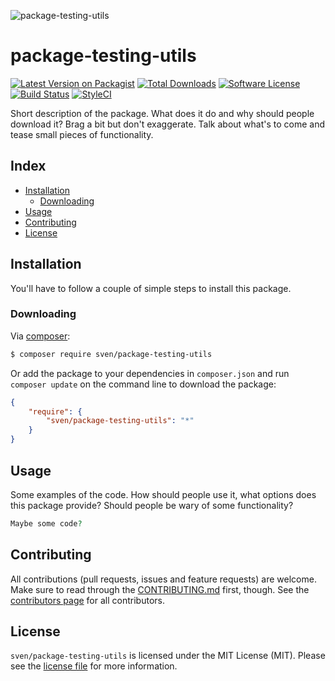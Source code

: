 ![package-testing-utils](:hero)

# package-testing-utils

[![Latest Version on Packagist][ico-version]][link-packagist]
[![Total Downloads][ico-downloads]][link-downloads]
[![Software License][ico-license]](LICENSE.md)
[![Build Status][ico-circleci]][link-circleci]
[![StyleCI][ico-styleci]][link-styleci]

Short description of the package. What does it do and why should people download
it? Brag a bit but don't exaggerate. Talk about what's to come and tease small
pieces of functionality.

## Index
- [Installation](#installation)
  - [Downloading](#downloading)
- [Usage](#usage)
- [Contributing](#contributing)
- [License](#license)

## Installation
You'll have to follow a couple of simple steps to install this package.

### Downloading
Via [composer](http://getcomposer.org):

```bash
$ composer require sven/package-testing-utils
```

Or add the package to your dependencies in `composer.json` and run
`composer update` on the command line to download the package:

```json
{
    "require": {
        "sven/package-testing-utils": "*"
    }
}
```

## Usage
Some examples of the code. How should people use it, what options does this package
provide? Should people be wary of some functionality?

```php
Maybe some code?
```

## Contributing
All contributions (pull requests, issues and feature requests) are
welcome. Make sure to read through the [CONTRIBUTING.md](CONTRIBUTING.md) first,
though. See the [contributors page](../../graphs/contributors) for all contributors.

## License
`sven/package-testing-utils` is licensed under the MIT License (MIT). Please see the
[license file](LICENSE.md) for more information.

[ico-version]: https://img.shields.io/packagist/v/sven/package-testing-utils.svg?style=flat-square
[ico-license]: https://img.shields.io/badge/license-MIT-green.svg?style=flat-square
[ico-downloads]: https://img.shields.io/packagist/dt/sven/package-testing-utils.svg?style=flat-square
[ico-circleci]: https://img.shields.io/circleci/project/github/svenluijten/package-testing-utils.svg?style=flat-square
[ico-styleci]: https://styleci.io/repos/:styleci/shield

[link-packagist]: https://packagist.org/packages/sven/package-testing-utils
[link-downloads]: https://packagist.org/packages/sven/package-testing-utils
[link-circleci]: https://circleci.com/gh/svenluijten/package-testing-utils
[link-styleci]: https://styleci.io/repos/:styleci
